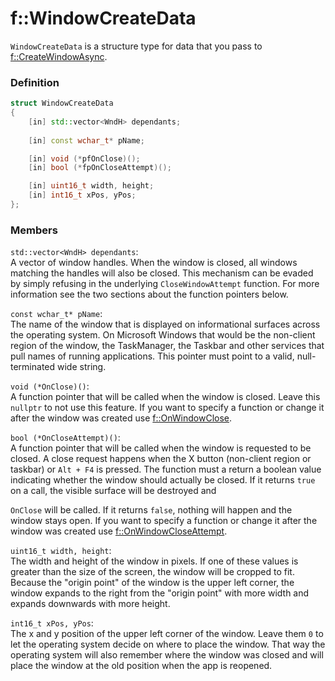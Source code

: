 # f::WindowCreateData
`WindowCreateData` is a structure type for data that you pass to [f::CreateWindowAsync](CreateWindowAsync_func).

### Definition
```C++
struct WindowCreateData
{
    [in] std::vector<WndH> dependants;
    
    [in] const wchar_t* pName;

    [in] void (*pfOnClose)();
    [in] bool (*fpOnCloseAttempt)();

    [in] uint16_t width, height;
    [in] int16_t xPos, yPos;
};
```

### Members
`std::vector<WndH> dependants`: <br>
A vector of window handles. When the window is closed, all windows matching the handles will also be closed. This 
mechanism can be evaded by simply refusing in the underlying `CloseWindowAttempt` function. For more information see the
two sections about the function pointers below.

`const wchar_t* pName`: <br>
The name of the window that is displayed on informational surfaces across the operating system. On Microsoft Windows 
that would be the non-client region of the window, the TaskManager, the Taskbar and other services that pull names of 
running applications. This pointer must point to a valid, null-terminated wide string.

`void (*OnClose)()`: <br>
A function pointer that will be called when the window is closed. Leave this `nullptr` to not use this feature. If you 
want to specify a function or change it after the window was created use [f::OnWindowClose](OnWindowClose_func).

`bool (*OnCloseAttempt)()`: <br>
A function pointer that will be called when the window is requested to be closed. A close request happens when the X 
button (non-client region or taskbar) or `Alt + F4` is pressed. The function must a return a boolean value indicating 
whether the window should actually be closed. If it returns `true` on a call, the visible surface will be destroyed and 

`OnClose` will be called. If it returns `false`, nothing will happen and the window stays open. If you want to specify a
function or change it after the window was created use [f::OnWindowCloseAttempt](OnWindowCloseAttempt_func).

`uint16_t width, height`: <br>
The width and height of the window in pixels. If one of these values is greater than the size of the screen, the window 
will be cropped to fit. Because the "origin point" of the window is the upper left corner, the window expands to the 
right from the "origin point" with more width and expands downwards with more height.

`int16_t xPos, yPos`: <br>
The x and y position of the upper left corner of the window. Leave them `0` to let the operating system decide on where 
to place the window. That way the operating system will also remember where the window was closed and will place the 
window at the old position when the app is reopened.

